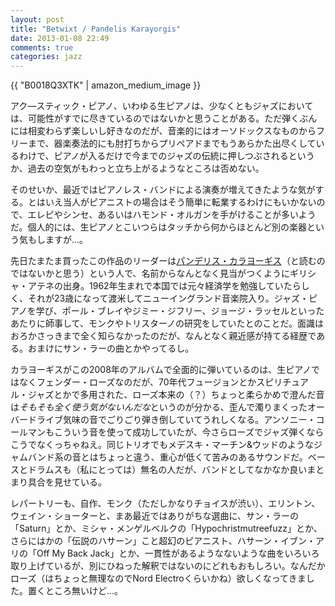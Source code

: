 ```yaml
---
layout: post
title: "Betwixt / Pandelis Karayorgis"
date: 2013-01-08 22:49
comments: true
categories: jazz
---
```

{{ "B0018Q3XTK" | amazon_medium_image }}

アク—スティック・ピアノ、いわゆる生ピアノは、少なくともジャズにおいては、可能性がすでに尽きているのではないかと思うことがある。ただ弾くぶんには相変わらず楽しいし好きなのだが、音楽的にはオーソドックスなものからフリーまで、器楽奏法的にも肘打ちからプリペアドまでもうあらかた出尽くしているわけで、ピアノが入るだけで今までのジャズの伝統に押しつぶされるというか、過去の空気がもわっと立ち上がるようなところは否めない。

<!--more-->

そのせいか、最近ではピアノレス・バンドによる演奏が増えてきたような気がする。とはいえ当人がピアニストの場合はそう簡単に転業するわけにもいかないので、エレピやシンセ、あるいはハモンド・オルガンを手がけることが多いようだ。個人的には、生ピアノとこいつらはタッチから何からほとんど別の楽器という気もしますが…。

先日たまたま買ったこの作品のリーダーは[パンデリス・カラヨーギス](http://karayorgis.com/)（と読むのではないかと思う）という人で、名前からなんとなく見当がつくようにギリシャ・アテネの出身。1962年生まれで本国では元々経済学を勉強していたらしく、それが23歳になって渡米してニューイングランド音楽院入り。ジャズ・ピアノを学び、ポール・ブレイやジミー・ジフリー、ジョージ・ラッセルといったあたりに師事して、モンクやトリスターノの研究をしていたとのことだ。面識はおろかさっきまで全く知らなかったのだが、なんとなく親近感が持てる経歴である。おまけにサン・ラーの曲とかやってるし。

カラヨーギスがこの2008年のアルバムで全面的に弾いているのは、生ピアノではなくフェンダー・ローズなのだが、70年代フュージョンとかスピリチュアル・ジャズとかで多用された、ローズ本来の（？）ちょっと柔らかめで澄んだ音は*そもそも全く使う気がないんだな*というのが分かる、歪んで濁りまくったオーバードライブ気味の音でごりごり弾き倒していてうれしくなる。アンソニー・コールマンもこういう音を使って成功していたが、今さらローズでジャズ弾くならこうでなくっちゃねえ。同じトリオでもメデスキ・マーチン&ウッドのようなジャムバンド系の音とはちょっと違う、重心が低くて苦みのあるサウンドだ。ベースとドラムスも（私にとっては）無名の人だが、バンドとしてなかなか良いまとまり具合を見せている。

レパートリーも、自作、モンク（ただしかなりチョイスが渋い）、エリントン、ウェイン・ショーターと、まあ最近ではありがちな選曲に、サン・ラーの「Saturn」とか、ミシャ・メンゲルベルクの「Hypochristmutreefuzz」とか、さらにはかの「伝説のハサーン」こと超幻のピアニスト、ハサーン・イブン・アリの「Off My Back Jack」とか、一貫性があるようなないような曲をいろいろ取り上げているが、別にひねった解釈ではないのにどれもおもしろい。なんだかローズ（はちょっと無理なのでNord Electroくらいかね）欲しくなってきました。置くところ無いけど…。
